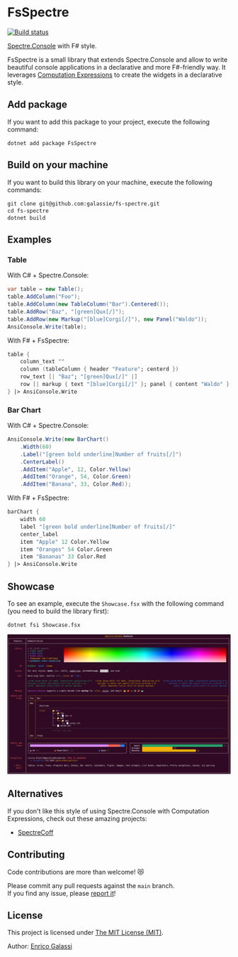 # FsSpectre

[![Build status](https://ci.appveyor.com/api/projects/status/4nb6f3882i39um3v?svg=true)](https://ci.appveyor.com/project/galassie/fs-spectre)

[Spectre.Console](https://spectreconsole.net/) with F# style.

FsSpectre is a small library that extends Spectre.Console and allow to write beautiful console applications in a declarative and more F#-friendly way.
It leverages [Computation Expressions](https://learn.microsoft.com/en-us/dotnet/fsharp/language-reference/computation-expressions) to create the widgets in a declarative style.

## Add package

If you want to add this package to your project, execute the following command:

``` shell
dotnet add package FsSpectre
```

## Build on your machine

If you want to build this library on your machine, execute the following commands:

``` shell
git clone git@github.com:galassie/fs-spectre.git
cd fs-spectre
dotnet build
```

## Examples

### Table

With C# + Spectre.Console:
```csharp
var table = new Table();
table.AddColumn("Foo");
table.AddColumn(new TableColumn("Bar").Centered());
table.AddRow("Baz", "[green]Qux[/]");
table.AddRow(new Markup("[blue]Corgi[/]"), new Panel("Waldo"));
AnsiConsole.Write(table);
```

With F# + FsSpectre:
```fsharp
table {
    column_text ""
    column (tableColumn { header "Feature"; centerd })
    row_text [| "Baz"; "[green]Qux[/]" |]
    row [| markup { text "[blue]Corgi[/]" }; panel { content "Waldo" } |]
} |> AnsiConsole.Write
```

### Bar Chart

With C# + Spectre.Console:
```csharp
AnsiConsole.Write(new BarChart()
    .Width(60)
    .Label("[green bold underline]Number of fruits[/]")
    .CenterLabel()
    .AddItem("Apple", 12, Color.Yellow)
    .AddItem("Orange", 54, Color.Green)
    .AddItem("Banana", 33, Color.Red));
```

With F# + FsSpectre:
```fsharp
barChart {
    width 60
    label "[green bold underline]Number of fruits[/]"
    center_label
    item "Apple" 12 Color.Yellow
    item "Oranges" 54 Color.Green
    item "Bananas" 33 Color.Red
} |> AnsiConsole.Write
```

## Showcase

To see an example, execute the `Showcase.fsx` with the following command (you need to build the library first):

``` shell
dotnet fsi Showcase.fsx
```

![Showcase](./assets/Showcase.png)

## Alternatives

If you don't like this style of using Spectre.Console with Computation Expressions, check out these amazing projects: 
- [SpectreCoff](https://github.com/EluciusFTW/SpectreCoff)

## Contributing

Code contributions are more than welcome! 😻

Please commit any pull requests against the `main` branch.  
If you find any issue, please [report it](https://github.com/galassie/fs-spectre/issues)!

## License

This project is licensed under [The MIT License (MIT)](https://raw.githubusercontent.com/galassie/fs-spectre/master/LICENSE.md).

Author: [Enrico Galassi](https://twitter.com/enricogalassi88)
